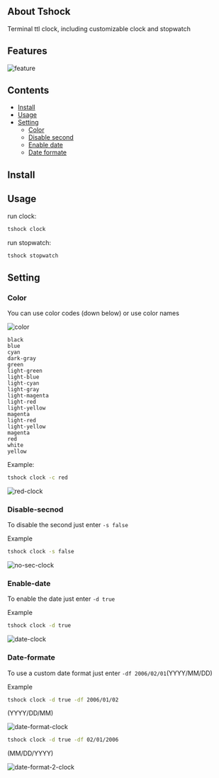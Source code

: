 ## About Tshock
Terminal ttl clock, including customizable clock and stopwatch

## Features

![feature](https://github.com/MHNightCat/tshock/blob/main/img/feature.png)

## Contents
* [Install](#install)
* [Usage](#Usage)
* [Setting](#setting)
  * [Color](#color)
  * [Disable second](#disable-second)
  * [Enable date](#disable-date)
  * [Date formate](#date-formate)

## Install

## Usage
run clock:
```sh
tshock clock
```
run stopwatch:
```sh
tshock stopwatch
```

## Setting

### Color

You can use color codes (down below) or use color names

![color](https://github.com/MHNightCat/tshock/blob/main/img/color.png)

```
black
blue
cyan
dark-gray
green
light-green
light-blue
light-cyan
light-gray
light-magenta
light-red
light-yellow
magenta
light-red
light-yellow
magenta
red
white
yellow
```

Example:
```sh
tshock clock -c red
```
![red-clock](https://github.com/MHNightCat/tshock/blob/main/img/red-clock.png)

### Disable-secnod

To disable the second just enter `-s false`

Example
```sh
tshock clock -s false
```

![no-sec-clock](https://github.com/MHNightCat/tshock/blob/main/img/no-sec-clock.png)

### Enable-date

To enable the date just enter `-d true`

Example
```sh
tshock clock -d true
```

![date-clock](https://github.com/MHNightCat/tshock/blob/main/img/date-clock.png)

### Date-formate

To use a custom date format just enter `-df 2006/02/01`(YYYY/MM/DD)

Example
```sh
tshock clock -d true -df 2006/01/02 
```
(YYYY/DD/MM)

![date-format-clock](https://github.com/MHNightCat/tshock/blob/main/img/date-format-clock.png)

```sh
tshock clock -d true -df 02/01/2006
```
(MM/DD/YYYY)

![date-format-2-clock](https://github.com/MHNightCat/tshock/blob/main/img/date-format-2-clock.png)



